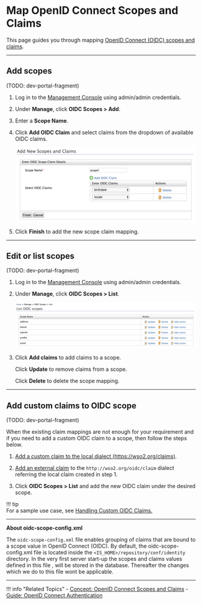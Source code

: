 # Map OpenID Connect Scopes and Claims

This page guides you through mapping [OpenID Connect (OIDC) scopes and claims](../../../references/concepts/authentication/scopes-claims). 

    
-----
## Add scopes

(TODO: dev-portal-fragment)

1. Log in to the [Management Console](insertlink) using admin/admin credentials. 

2. Under **Manage**, click **OIDC Scopes > Add**. 

3. Enter a **Scope Name**. 

4. Click **Add OIDC Claim** and select claims from the dropdown of available OIDC claims.

    ![add-oidc-scope](../../assets/img/guides/add-oidc-scope.png)

5. Click **Finish** to add the new scope claim mapping.

-----

## Edit or list scopes

(TODO: dev-portal-fragment)

1. Log in to the [Management Console](insertlink) using admin/admin credentials. 

2. Under **Manage**, click **OIDC Scopes > List**. 

    ![oidc-scope-list](../../assets/img/guides/oidc-scope-list.png)

3. Click **Add claims** to add claims to a scope.
   
   Click **Update** to remove claims from a scope. 

   Click **Delete** to delete the scope mapping. 
    
----

## Add custom claims to OIDC scope

(TODO: dev-portal-fragment)

When the existing claim mappings are not enough for your requirement and if you need to add a custom OIDC claim to a scope, then follow the steps below.

1. [Add a custom claim to the local dialect (https://wso2.org/claims)](insertlink).

2. [Add an external claim](insertlink) to the `http://wso2.org/oidc/claim` dialect referring the local claim created in step 1. 

3. Click **OIDC Scopes > List** and add the new OIDC claim under the desired scope. 

!!! tip     
    For a sample use case, see [Handling Custom OIDC Claims.](https://medium.com/identity-beyond-borders/handling-custom-claims-with-openid-connect-in-wso2-identity-server-56d3b6e4319b)

-----  

**About oidc-scope-config.xml**

The `oidc-scope-config.xml` file enables grouping of claims that are bound to a scope value in OpenID Connect (OIDC). 
By default, the oidc-scope-config.xml file is located inside the `<IS_HOME>/repository/conf/identity` directory. 
In the very first server start-up the scopes and claims values defined in this file , will be stored in the database. 
Thereafter the changes which we do to this file wont be applicable.

----

!!! info "Related Topics"
    - [Concept: OpenID Connect Scopes and Claims](../../../references/concepts/authentication/scopes-claims)
    - [Guide: OpenID Connect Authentication](../webapp-oidc)